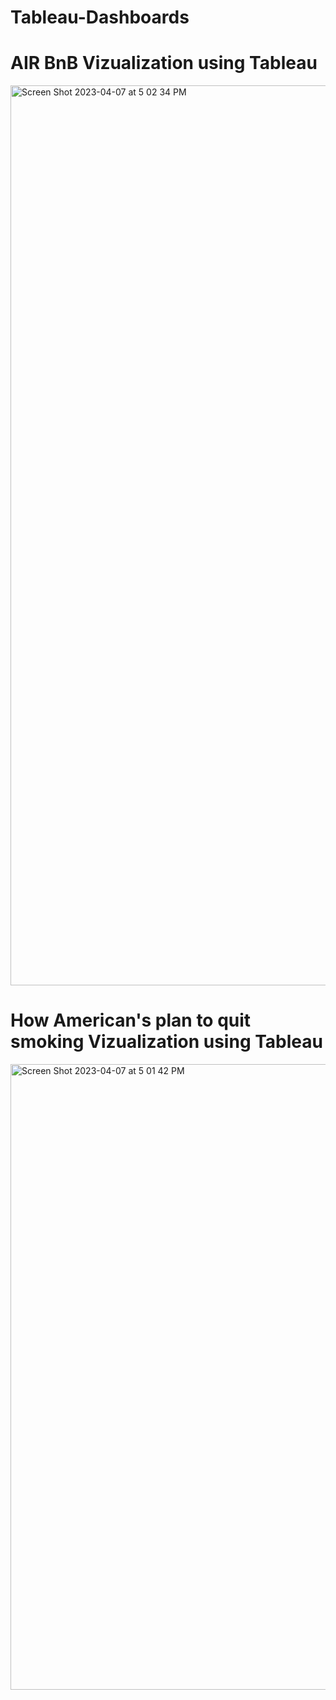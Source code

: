 # Tableau-Dashboards

# AIR BnB Vizualization using Tableau
<img width="1440" alt="Screen Shot 2023-04-07 at 5 02 34 PM" src="https://user-images.githubusercontent.com/62276687/230684508-f855761a-90b2-4497-b020-61f95cd2063e.png">


# How American's plan to quit smoking Vizualization using Tableau
<img width="1001" alt="Screen Shot 2023-04-07 at 5 01 42 PM" src="https://user-images.githubusercontent.com/62276687/230684623-b1e338fd-f925-4768-a663-53b01306a543.png">
